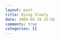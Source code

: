 ```yaml
---
layout: post
title: Dying Slowly
date: 2009-05-19 15:56
comments: true
categories: []
---
```


